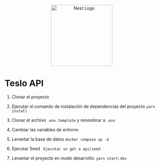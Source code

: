 <p align="center">
  <a href="http://nestjs.com/" target="blank"><img src="https://nestjs.com/img/logo-small.svg" width="200" alt="Nest Logo" /></a>
</p>

# Teslo API

1. Clonar el proyecto

2. Ejecutar el comando de instalación de dependencias del proyecto
```yarn install```
3. Clonar el archivo ```.env.template``` y renombrar a ```.env``` 
4. Cambiar las variables de entorno

5. Levantar la base de datos
```docker compose up -d```

6. Ejecutar Seed
``` Ejecutar un get a api/seed```

6. Levantar el proyecto en modo desarrollo: ```yarn start:dev ```
